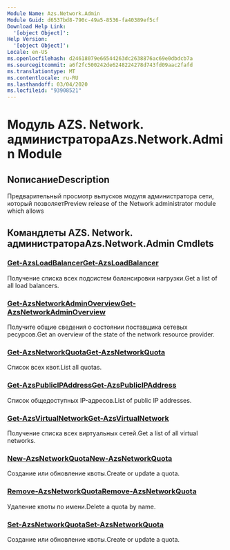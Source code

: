 ```yaml
---
Module Name: Azs.Network.Admin
Module Guid: d6537bd8-790c-49a5-8536-fa40389ef5cf
Download Help Link:
  '[object Object]': 
Help Version:
  '[object Object]': 
Locale: en-US
ms.openlocfilehash: d24618079e66544263dc2638876ac69e0dbdcb7a
ms.sourcegitcommit: a6f2fc500242de6248224278d743fd09aac2fafd
ms.translationtype: MT
ms.contentlocale: ru-RU
ms.lasthandoff: 03/04/2020
ms.locfileid: "93908521"
---
```

# <span data-ttu-id="0d794-101">Модуль AZS. Network. администратора</span><span class="sxs-lookup"><span data-stu-id="0d794-101">Azs.Network.Admin Module</span></span>
## <span data-ttu-id="0d794-102">Nописание</span><span class="sxs-lookup"><span data-stu-id="0d794-102">Description</span></span>
<span data-ttu-id="0d794-103">Предварительный просмотр выпусков модуля администратора сети, который позволяет</span><span class="sxs-lookup"><span data-stu-id="0d794-103">Preview release of the Network administrator module which allows</span></span>  

## <span data-ttu-id="0d794-104">Командлеты AZS. Network. администратора</span><span class="sxs-lookup"><span data-stu-id="0d794-104">Azs.Network.Admin Cmdlets</span></span>
### [<span data-ttu-id="0d794-105">Get-AzsLoadBalancer</span><span class="sxs-lookup"><span data-stu-id="0d794-105">Get-AzsLoadBalancer</span></span>](Get-AzsLoadBalancer.md)
<span data-ttu-id="0d794-106">Получение списка всех подсистем балансировки нагрузки.</span><span class="sxs-lookup"><span data-stu-id="0d794-106">Get a list of all load balancers.</span></span>

### [<span data-ttu-id="0d794-107">Get-AzsNetworkAdminOverview</span><span class="sxs-lookup"><span data-stu-id="0d794-107">Get-AzsNetworkAdminOverview</span></span>](Get-AzsNetworkAdminOverview.md)
<span data-ttu-id="0d794-108">Получите общие сведения о состоянии поставщика сетевых ресурсов.</span><span class="sxs-lookup"><span data-stu-id="0d794-108">Get an overview of the state of the network resource provider.</span></span>

### [<span data-ttu-id="0d794-109">Get-AzsNetworkQuota</span><span class="sxs-lookup"><span data-stu-id="0d794-109">Get-AzsNetworkQuota</span></span>](Get-AzsNetworkQuota.md)
<span data-ttu-id="0d794-110">Список всех квот.</span><span class="sxs-lookup"><span data-stu-id="0d794-110">List all quotas.</span></span>

### [<span data-ttu-id="0d794-111">Get-AzsPublicIPAddress</span><span class="sxs-lookup"><span data-stu-id="0d794-111">Get-AzsPublicIPAddress</span></span>](Get-AzsPublicIPAddress.md)
<span data-ttu-id="0d794-112">Список общедоступных IP-адресов.</span><span class="sxs-lookup"><span data-stu-id="0d794-112">List of public IP addresses.</span></span>

### [<span data-ttu-id="0d794-113">Get-AzsVirtualNetwork</span><span class="sxs-lookup"><span data-stu-id="0d794-113">Get-AzsVirtualNetwork</span></span>](Get-AzsVirtualNetwork.md)
<span data-ttu-id="0d794-114">Получение списка всех виртуальных сетей.</span><span class="sxs-lookup"><span data-stu-id="0d794-114">Get a list of all virtual networks.</span></span>

### [<span data-ttu-id="0d794-115">New-AzsNetworkQuota</span><span class="sxs-lookup"><span data-stu-id="0d794-115">New-AzsNetworkQuota</span></span>](New-AzsNetworkQuota.md)
<span data-ttu-id="0d794-116">Создание или обновление квоты.</span><span class="sxs-lookup"><span data-stu-id="0d794-116">Create or update a quota.</span></span>

### [<span data-ttu-id="0d794-117">Remove-AzsNetworkQuota</span><span class="sxs-lookup"><span data-stu-id="0d794-117">Remove-AzsNetworkQuota</span></span>](Remove-AzsNetworkQuota.md)
<span data-ttu-id="0d794-118">Удаление квоты по имени.</span><span class="sxs-lookup"><span data-stu-id="0d794-118">Delete a quota by name.</span></span>

### [<span data-ttu-id="0d794-119">Set-AzsNetworkQuota</span><span class="sxs-lookup"><span data-stu-id="0d794-119">Set-AzsNetworkQuota</span></span>](Set-AzsNetworkQuota.md)
<span data-ttu-id="0d794-120">Создание или обновление квоты.</span><span class="sxs-lookup"><span data-stu-id="0d794-120">Create or update a quota.</span></span>

